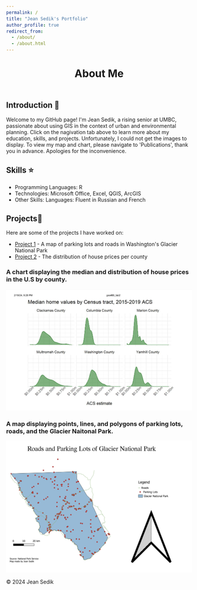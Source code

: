 ```yaml
---
permalink: /
title: "Jean Sedik's Portfolio"
author_profile: true
redirect_from: 
  - /about/
  - /about.html
---
```

<html lang="en">
<head>
    <meta charset="UTF-8">
    <meta name="viewport" content="width=device-width, initial-scale=1.0">
</head>
<body>
    <header>
        <h1>About Me</h1>
    </header>
    <div class="container">
        <section id="introduction">
            <h2>Introduction 👋</h2>
            <p>Welcome to my GitHub page! I'm Jean Sedik, a rising senior at UMBC, passionate about using GIS in the context of urban and environmental planning. Click on the nagivation tab above to learn more about my education, skills, and projects. Unfortunately, I could not get the images to display. To view my map and chart, please navigate to 'Publications', thank you in advance. Apologies for the inconvenience. </p>
        </section>
        <section id="skills">
            <h2> Skills ⭐</h2>
            <ul>
                <li> Programming Languages: R </li>
                <li> Technologies: Microsoft Office, Excel, QGIS, ArcGIS </li>
                <li> Other Skills:
                  Languages:
                  Fluent in Russian and French </li>
            </ul>
        </section>
        <section id="projects">
            <h2>Projects📄</h2>
            <p>Here are some of the projects I have worked on:</p>
            <ul>
                <li><a href="#">Project 1</a> - A map of parking lots and roads in Washington's Glacier National Park </li>
                <li><a href="#">Project 2</a> - The distribution of house prices per county </li>
        </section>
        <section id="projects2">

          
<h3> A chart displaying the median and distribution of house prices in the U.S by county. </h3>
        
  ![Median House Prices in Various U.S Counties](/images/counties_data.png)
    
       
  <h3> A map displaying points, lines, and polygons of parking lots, roads, and the Glacier Naitonal Park. </h3> 
  
   ![Map of Roads and Parking Lots in Glacier National Park](/images/Glacier2.jpg)
          
         
      
   </section>
   
   </div>
        <footer>
        <p>&copy; 2024 Jean Sedik </p>
 
   </footer>
    </body>
    </html>
